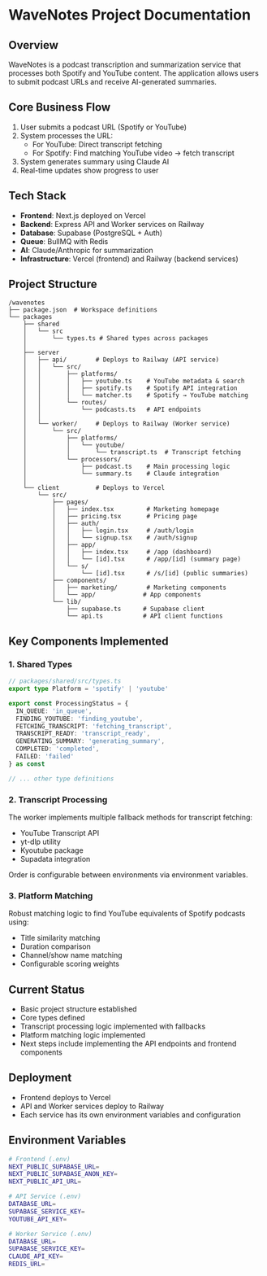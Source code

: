 # WaveNotes Project Documentation

## Overview
WaveNotes is a podcast transcription and summarization service that processes both Spotify and YouTube content. The application allows users to submit podcast URLs and receive AI-generated summaries.

## Core Business Flow
1. User submits a podcast URL (Spotify or YouTube)
2. System processes the URL:
   - For YouTube: Direct transcript fetching
   - For Spotify: Find matching YouTube video → fetch transcript
3. System generates summary using Claude AI
4. Real-time updates show progress to user

## Tech Stack
- **Frontend**: Next.js deployed on Vercel
- **Backend**: Express API and Worker services on Railway
- **Database**: Supabase (PostgreSQL + Auth)
- **Queue**: BullMQ with Redis
- **AI**: Claude/Anthropic for summarization
- **Infrastructure**: Vercel (frontend) and Railway (backend services)

## Project Structure
```plaintext
/wavenotes
├── package.json  # Workspace definitions
└── packages
    ├── shared           
    │   └── src
    │       └── types.ts # Shared types across packages
    │
    ├── server
    │   ├── api/        # Deploys to Railway (API service)
    │   │   └── src/
    │   │       ├── platforms/
    │   │       │   ├── youtube.ts    # YouTube metadata & search
    │   │       │   ├── spotify.ts    # Spotify API integration
    │   │       │   └── matcher.ts    # Spotify → YouTube matching
    │   │       └── routes/
    │   │           └── podcasts.ts   # API endpoints
    │   │
    │   └── worker/     # Deploys to Railway (Worker service) 
    │       └── src/
    │           ├── platforms/
    │           │   └── youtube/
    │           │       └── transcript.ts  # Transcript fetching
    │           └── processors/
    │               ├── podcast.ts    # Main processing logic
    │               └── summary.ts    # Claude integration
    │
    └── client          # Deploys to Vercel
        └── src/
            ├── pages/
            │   ├── index.tsx         # Marketing homepage
            │   ├── pricing.tsx       # Pricing page
            │   ├── auth/
            │   │   ├── login.tsx     # /auth/login
            │   │   └── signup.tsx    # /auth/signup
            │   ├── app/
            │   │   ├── index.tsx     # /app (dashboard)
            │   │   └── [id].tsx      # /app/[id] (summary page)
            │   └── s/
            │       └── [id].tsx      # /s/[id] (public summaries)
            ├── components/
            │   ├── marketing/        # Marketing components
            │   └── app/             # App components
            └── lib/
                ├── supabase.ts      # Supabase client
                └── api.ts           # API client functions

```

## Key Components Implemented

### 1. Shared Types
```typescript
// packages/shared/src/types.ts
export type Platform = 'spotify' | 'youtube'

export const ProcessingStatus = {
  IN_QUEUE: 'in_queue',
  FINDING_YOUTUBE: 'finding_youtube',
  FETCHING_TRANSCRIPT: 'fetching_transcript',
  TRANSCRIPT_READY: 'transcript_ready',
  GENERATING_SUMMARY: 'generating_summary',
  COMPLETED: 'completed',
  FAILED: 'failed'
} as const

// ... other type definitions
```

### 2. Transcript Processing
The worker implements multiple fallback methods for transcript fetching:
- YouTube Transcript API
- yt-dlp utility
- Kyoutube package
- Supadata integration

Order is configurable between environments via environment variables.

### 3. Platform Matching
Robust matching logic to find YouTube equivalents of Spotify podcasts using:
- Title similarity matching
- Duration comparison
- Channel/show name matching
- Configurable scoring weights

## Current Status
- Basic project structure established
- Core types defined
- Transcript processing logic implemented with fallbacks
- Platform matching logic implemented
- Next steps include implementing the API endpoints and frontend components

## Deployment
- Frontend deploys to Vercel
- API and Worker services deploy to Railway
- Each service has its own environment variables and configuration

## Environment Variables
```bash
# Frontend (.env)
NEXT_PUBLIC_SUPABASE_URL=
NEXT_PUBLIC_SUPABASE_ANON_KEY=
NEXT_PUBLIC_API_URL=

# API Service (.env)
DATABASE_URL=
SUPABASE_SERVICE_KEY=
YOUTUBE_API_KEY=

# Worker Service (.env)
DATABASE_URL=
SUPABASE_SERVICE_KEY=
CLAUDE_API_KEY=
REDIS_URL=
```